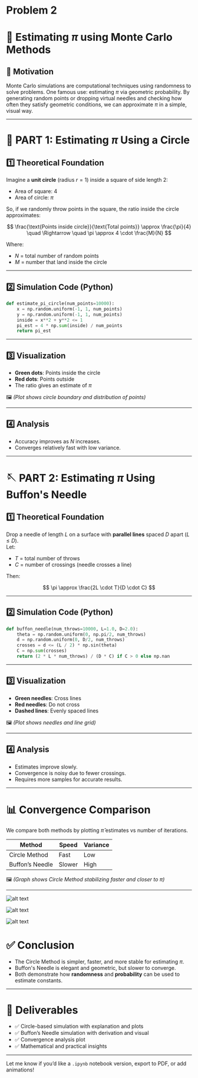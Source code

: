 # Problem 2
# 🎯 Estimating $\pi$ using Monte Carlo Methods

## 📘 Motivation

Monte Carlo simulations are computational techniques using randomness to solve problems. One famous use: estimating $\pi$ via geometric probability. By generating random points or dropping virtual needles and checking how often they satisfy geometric conditions, we can approximate $\pi$ in a simple, visual way.

---

# 🧮 PART 1: Estimating $\pi$ Using a Circle

## 1️⃣ Theoretical Foundation

Imagine a **unit circle** (radius $r = 1$) inside a square of side length 2:

- Area of square: $4$
- Area of circle: $\pi$

So, if we randomly throw points in the square, the ratio inside the circle approximates:

$$
\frac{\text{Points inside circle}}{\text{Total points}} \approx \frac{\pi}{4}
\quad \Rightarrow \quad \pi \approx 4 \cdot \frac{M}{N}
$$

Where:
- $N$ = total number of random points
- $M$ = number that land inside the circle

---

## 2️⃣ Simulation Code (Python)

```python
def estimate_pi_circle(num_points=10000):
    x = np.random.uniform(-1, 1, num_points)
    y = np.random.uniform(-1, 1, num_points)
    inside = x**2 + y**2 <= 1
    pi_est = 4 * np.sum(inside) / num_points
    return pi_est
```

---

## 3️⃣ Visualization

- **Green dots**: Points inside the circle  
- **Red dots**: Points outside  
- The ratio gives an estimate of $\pi$

🖼️ *(Plot shows circle boundary and distribution of points)*

---

## 4️⃣ Analysis

- Accuracy improves as $N$ increases.
- Converges relatively fast with low variance.

---

# 🪡 PART 2: Estimating $\pi$ Using Buffon's Needle

## 1️⃣ Theoretical Foundation

Drop a needle of length $L$ on a surface with **parallel lines** spaced $D$ apart ($L \leq D$).  
Let:
- $T$ = total number of throws
- $C$ = number of crossings (needle crosses a line)

Then:

$$
\pi \approx \frac{2L \cdot T}{D \cdot C}
$$

---

## 2️⃣ Simulation Code (Python)

```python
def buffon_needle(num_throws=10000, L=1.0, D=2.0):
    theta = np.random.uniform(0, np.pi/2, num_throws)
    d = np.random.uniform(0, D/2, num_throws)
    crosses = d <= (L / 2) * np.sin(theta)
    C = np.sum(crosses)
    return (2 * L * num_throws) / (D * C) if C > 0 else np.nan
```

---

## 3️⃣ Visualization

- **Green needles**: Cross lines  
- **Red needles**: Do not cross  
- **Dashed lines**: Evenly spaced lines

🖼️ *(Plot shows needles and line grid)*

---

## 4️⃣ Analysis

- Estimates improve slowly.
- Convergence is noisy due to fewer crossings.
- Requires more samples for accurate results.

---

# 📊 Convergence Comparison

We compare both methods by plotting $\hat{\pi}$ estimates vs number of iterations.

| Method           | Speed     | Variance   |
|------------------|-----------|------------|
| Circle Method    | Fast      | Low        |
| Buffon’s Needle  | Slower    | High       |

🖼️ *(Graph shows Circle Method stabilizing faster and closer to $\pi$)*

---
![alt text](image-13.png)



![alt text](image-14.png)


![alt text](image-15.png)
# ✅ Conclusion

- The Circle Method is simpler, faster, and more stable for estimating $\pi$.
- Buffon's Needle is elegant and geometric, but slower to converge.
- Both demonstrate how **randomness** and **probability** can be used to estimate constants.

---

# 📌 Deliverables

- ✅ Circle-based simulation with explanation and plots  
- ✅ Buffon’s Needle simulation with derivation and visual  
- ✅ Convergence analysis plot  
- ✅ Mathematical and practical insights

---

Let me know if you’d like a `.ipynb` notebook version, export to PDF, or add animations!
